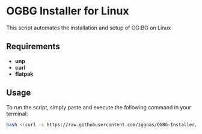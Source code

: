 # OGBG Installer for Linux

This script automates the installation and setup of OG:BG on Linux

## Requirements

- **unp**
- **curl**
- **flatpak**

## Usage

To run the script, simply paste and execute the following command in your terminal:

```bash
bash <(curl -s https://raw.githubusercontent.com/iggnas/OGBG-Installer/refs/heads/main/installer.sh)
